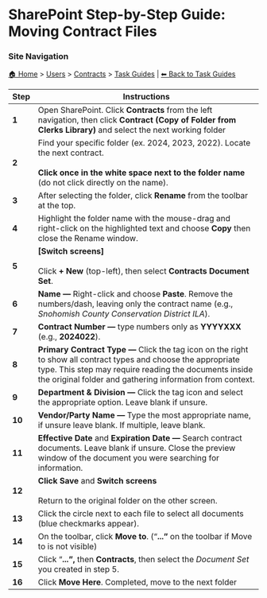 <!-- description: Documentation about SharePoint Step-by-Step Guide: Moving Contract Files for Your Organization. -->

# SharePoint Step-by-Step Guide: Moving Contract Files

### Site Navigation
[🏠 Home](../../../README.md) > [Users](../../README.md) > [Contracts](../README.md) > [Task Guides](README.md) | [⬅ Back to Task Guides](README.md)

| **Step** | **Instructions** |
| --- | --- |
| **1** | Open SharePoint. Click **Contracts** from the left navigation, then click **Contract (Copy of Folder from Clerks Library)** and select the next working folder |
| **2** | Find your specific folder (ex. 2024, 2023, 2022). Locate the next contract.<br><br>**Click once in the white space next to the folder name** (do not click directly on the name). |
| **3** | After selecting the folder, click **Rename** from the toolbar at the top. |
| **4** | Highlight the folder name with the mouse-drag and right-click on the highlighted text and choose **Copy** then close the Rename window. |
| **5** | **\[Switch screens\]**<br><br>Click **\+ New** (top-left), then select **Contracts Document Set**. |
| **6** | **Name —** Right-click and choose **Paste**. Remove the numbers/dash, leaving only the contract name (e.g., _Snohomish County Conservation District ILA_). |
| **7** | **Contract Number —** type numbers only as **YYYYXXX** (e.g., **2024022**). |
| **8** | **Primary Contract Type —** Click the tag icon on the right to show all contract types and choose the appropriate type. This step may require reading the documents inside the original folder and gathering information from context. |
| **9** | **Department & Division —** Click the tag icon and select the appropriate option. Leave blank if unsure. |
| **10** | **Vendor/Party Name —** Type the most appropriate name, if unsure leave blank. If multiple, leave blank. |
| **11** | **Effective Date** and **Expiration Date —** Search contract documents. Leave blank if unsure. Close the preview window of the document you were searching for information. |
| **12** | **Click Save** and **Switch screens**<br><br>Return to the original folder on the other screen. |
| **13** | Click the circle next to each file to select all documents (blue checkmarks appear). |
| **14** | On the toolbar, click **Move to**. (“**...”** on the toolbar if Move to is not visible) |
| **15** | Click “**...”,** then **Contracts**, then select the _Document Set_ you created in step 5. |
| **16** | Click **Move Here**. Completed, move to the next folder |